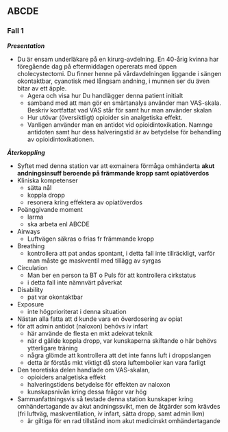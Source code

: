 ## ABCDE

### Fall 1

***Presentation***

* Du är ensam underläkare på en kirurg-avdelning. En 40-årig kvinna har föregående dag på eftermiddagen opererats med öppen cholecystectomi. Du finner henne på vårdavdelningen liggande i sängen okontaktbar, cyanotisk med långsam andning, i munnen ser du även bitar av ett äpple. 
  * Agera och visa hur Du handlägger denna patient initialt
  * samband med att man gör en smärtanalys använder man VAS-skala. Beskriv kortfattat vad VAS står för samt hur man använder skalan 
  * Hur utövar (översiktligt) opioider sin analgetiska effekt. 
  * Vanligen använder man en antidot vid opioidintoxikation. Namnge antidoten samt hur dess halveringstid är av betydelse för behandling av opioidintoxikationen. 





***Återkoppling***

* Syftet med denna station var att exmainera förmåga omhänderta **akut andningsinsuff beroende på främmande kropp samt opiatöverdos**
* Kliniska kompetenser
  * sätta nål
  * koppla dropp
  * resonera kring effektera av opiatöverdos
* Poänggivande moment
  * larma
  * ska arbeta enl ABCDE
* Airways
  * Luftvägen säkras o frias fr främmande kropp
* Breathing
  * kontrollera att pat andas spontant, i detta fall inte tillräckligt, varför man måste ge maskventil med tillägg av syrgas
* Circulation
  * Man ber en person ta BT o Puls för att kontrollera cirkstatus
  * i detta fall inte nämnvärt påverkat
* Disability
  * pat var okontaktbar
* Exposure
  * inte högprioriterat i denna situation
* Nästan alla fatta att d kunde vara en överdosering av opiat
* för att admin antidot (naloxon) behövs iv infart
  * här använde de flesta en mkt adekvat teknik
  * när d gällde koppla dropp, var kunskaperna skiftande o här behövs ytterligare träning
  * några glömde att kontrollera att det inte fanns luft i droppslangen
  * detta är förstås mkt viktigt då stora luftembolier kan vara farligt
* Den teoretiska delen handlade om VAS-skalan,
  * opioiders analgetiska effekt
  * halveringstidens betydelse för effekten av naloxon
  * kunskapsnivån kring dessa frågor var hög
* Sammanfattningsvis så testade denna station kunskaper kring omhändertagande av akut andningssvikt, men de åtgärder som krävdes (fri luftväg, maskventilation, iv infart, sätta dropp, samt admin lkm)
  * är giltiga för en rad tillstånd inom akut medicinskt omhändertagande



